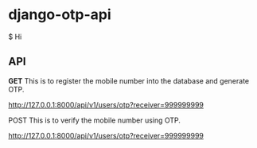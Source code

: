 # django-otp-api
$ Hi

## API
<b>GET</b>
This is to register the mobile number into the database and generate OTP.

http://127.0.0.1:8000/api/v1/users/otp?receiver=999999999

POST
This is to verify the mobile number using OTP.

http://127.0.0.1:8000/api/v1/users/otp?receiver=999999999
